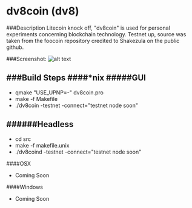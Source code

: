 dv8coin (dv8)
===========
###Description
Litecoin knock off, "dv8coin" is used for personal experiments concerning blockchain technology. Testnet up, source was taken from the foocoin repository credited to Shakezula on the public github.

###Screenshot:
![alt text](http://i.imgur.com/hEmFLlV.png "dv8coin screenshot")

###Build Steps
####*nix
#####GUI
--------
* qmake "USE_UPNP=-" dv8coin.pro
* make -f Makefile
*  ./dv8coin -testnet -connect="testnet node soon"
 
######Headless
--------
* cd src
* make -f makefile.unix
* ./dv8coind -testnet  -connect="testnet node soon"

####OSX 
* Coming Soon

####Windows
* Coming Soon
